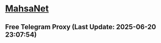 
# [MahsaNet](https://t.me/mahsa_net)
## Free Telegram Proxy (Last Update: 2025-06-20 23:07:54)

    